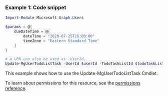 ### Example 1: Code snippet

```powershell
Import-Module Microsoft.Graph.Users

$params = @{
	dueDateTime = @{
		dateTime = "2020-07-25T16:00:00"
		timeZone = "Eastern Standard Time"
	}
}

# A UPN can also be used as -UserId.
Update-MgUserTodoListTask -UserId $userId -TodoTaskListId $todoTaskListId -TodoTaskId $todoTaskId -BodyParameter $params
```
This example shows how to use the Update-MgUserTodoListTask Cmdlet.

To learn about permissions for this resource, see the [permissions reference](/graph/permissions-reference).

